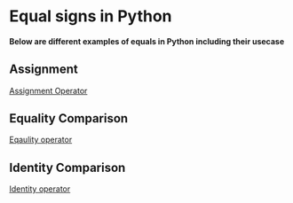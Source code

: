 # Equal signs in Python
#### Below are different examples of equals in Python including their usecase 

## Assignment
[Assignment Operator](https://github.com/KeaganKozlowski/python-course/blob/main/Session%203/Equals%20Signs/Assignment.py)

## Equality Comparison
[Eqaulity operator](https://github.com/KeaganKozlowski/python-course/blob/main/Session%203/Equals%20Signs/Equality.py)

## Identity Comparison
[Identity operator](https://github.com/KeaganKozlowski/python-course/blob/main/Session%203/Equals%20Signs/Identity.py)
